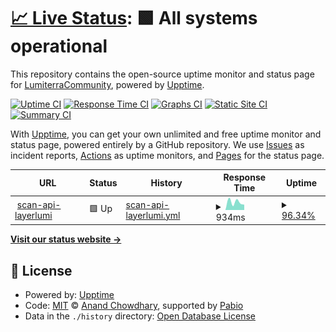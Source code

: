 # [📈 Live Status](https://status.lumiterra.net): <!--live status--> **🟩 All systems operational**

This repository contains the open-source uptime monitor and status page for [LumiterraCommunity](https://status.lumiterra.net), powered by [Upptime](https://github.com/upptime/upptime).

[![Uptime CI](https://github.com/LumiterraCommunity/status-pages/workflows/Uptime%20CI/badge.svg)](https://github.com/LumiterraCommunity/status-pages/actions?query=workflow%3A%22Uptime+CI%22)
[![Response Time CI](https://github.com/LumiterraCommunity/status-pages/workflows/Response%20Time%20CI/badge.svg)](https://github.com/LumiterraCommunity/status-pages/actions?query=workflow%3A%22Response+Time+CI%22)
[![Graphs CI](https://github.com/LumiterraCommunity/status-pages/workflows/Graphs%20CI/badge.svg)](https://github.com/LumiterraCommunity/status-pages/actions?query=workflow%3A%22Graphs+CI%22)
[![Static Site CI](https://github.com/LumiterraCommunity/status-pages/workflows/Static%20Site%20CI/badge.svg)](https://github.com/LumiterraCommunity/status-pages/actions?query=workflow%3A%22Static+Site+CI%22)
[![Summary CI](https://github.com/LumiterraCommunity/status-pages/workflows/Summary%20CI/badge.svg)](https://github.com/LumiterraCommunity/status-pages/actions?query=workflow%3A%22Summary+CI%22)

With [Upptime](https://upptime.js.org), you can get your own unlimited and free uptime monitor and status page, powered entirely by a GitHub repository. We use [Issues](https://github.com/LumiterraCommunity/status-pages/issues) as incident reports, [Actions](https://github.com/LumiterraCommunity/status-pages/actions) as uptime monitors, and [Pages](https://status.lumiterra.net) for the status page.

<!--start: status pages-->
<!-- This summary is generated by Upptime (https://github.com/upptime/upptime) -->
<!-- Do not edit this manually, your changes will be overwritten -->
<!-- prettier-ignore -->
| URL | Status | History | Response Time | Uptime |
| --- | ------ | ------- | ------------- | ------ |
| <img alt="" src="https://icons.duckduckgo.com/ip3/scan-api.layerlumi.com.ico" height="13"> [scan-api-layerlumi](https://scan-api.layerlumi.com) | 🟩 Up | [scan-api-layerlumi.yml](https://github.com/LumiterraCommunity/status-pages/commits/HEAD/history/scan-api-layerlumi.yml) | <details><summary><img alt="Response time graph" src="./graphs/scan-api-layerlumi/response-time-week.png" height="20"> 934ms</summary><br><a href="https://status.lumiterra.net/history/scan-api-layerlumi"><img alt="Response time 934" src="https://img.shields.io/endpoint?url=https%3A%2F%2Fraw.githubusercontent.com%2FLumiterraCommunity%2Fstatus-pages%2FHEAD%2Fapi%2Fscan-api-layerlumi%2Fresponse-time.json"></a><br><a href="https://status.lumiterra.net/history/scan-api-layerlumi"><img alt="24-hour response time 934" src="https://img.shields.io/endpoint?url=https%3A%2F%2Fraw.githubusercontent.com%2FLumiterraCommunity%2Fstatus-pages%2FHEAD%2Fapi%2Fscan-api-layerlumi%2Fresponse-time-day.json"></a><br><a href="https://status.lumiterra.net/history/scan-api-layerlumi"><img alt="7-day response time 934" src="https://img.shields.io/endpoint?url=https%3A%2F%2Fraw.githubusercontent.com%2FLumiterraCommunity%2Fstatus-pages%2FHEAD%2Fapi%2Fscan-api-layerlumi%2Fresponse-time-week.json"></a><br><a href="https://status.lumiterra.net/history/scan-api-layerlumi"><img alt="30-day response time 934" src="https://img.shields.io/endpoint?url=https%3A%2F%2Fraw.githubusercontent.com%2FLumiterraCommunity%2Fstatus-pages%2FHEAD%2Fapi%2Fscan-api-layerlumi%2Fresponse-time-month.json"></a><br><a href="https://status.lumiterra.net/history/scan-api-layerlumi"><img alt="1-year response time 934" src="https://img.shields.io/endpoint?url=https%3A%2F%2Fraw.githubusercontent.com%2FLumiterraCommunity%2Fstatus-pages%2FHEAD%2Fapi%2Fscan-api-layerlumi%2Fresponse-time-year.json"></a></details> | <details><summary><a href="https://status.lumiterra.net/history/scan-api-layerlumi">96.34%</a></summary><a href="https://status.lumiterra.net/history/scan-api-layerlumi"><img alt="All-time uptime 96.34%" src="https://img.shields.io/endpoint?url=https%3A%2F%2Fraw.githubusercontent.com%2FLumiterraCommunity%2Fstatus-pages%2FHEAD%2Fapi%2Fscan-api-layerlumi%2Fuptime.json"></a><br><a href="https://status.lumiterra.net/history/scan-api-layerlumi"><img alt="24-hour uptime 96.34%" src="https://img.shields.io/endpoint?url=https%3A%2F%2Fraw.githubusercontent.com%2FLumiterraCommunity%2Fstatus-pages%2FHEAD%2Fapi%2Fscan-api-layerlumi%2Fuptime-day.json"></a><br><a href="https://status.lumiterra.net/history/scan-api-layerlumi"><img alt="7-day uptime 96.34%" src="https://img.shields.io/endpoint?url=https%3A%2F%2Fraw.githubusercontent.com%2FLumiterraCommunity%2Fstatus-pages%2FHEAD%2Fapi%2Fscan-api-layerlumi%2Fuptime-week.json"></a><br><a href="https://status.lumiterra.net/history/scan-api-layerlumi"><img alt="30-day uptime 96.34%" src="https://img.shields.io/endpoint?url=https%3A%2F%2Fraw.githubusercontent.com%2FLumiterraCommunity%2Fstatus-pages%2FHEAD%2Fapi%2Fscan-api-layerlumi%2Fuptime-month.json"></a><br><a href="https://status.lumiterra.net/history/scan-api-layerlumi"><img alt="1-year uptime 96.34%" src="https://img.shields.io/endpoint?url=https%3A%2F%2Fraw.githubusercontent.com%2FLumiterraCommunity%2Fstatus-pages%2FHEAD%2Fapi%2Fscan-api-layerlumi%2Fuptime-year.json"></a></details>

<!--end: status pages-->

[**Visit our status website →**](https://status.lumiterra.net)

## 📄 License

- Powered by: [Upptime](https://github.com/upptime/upptime)
- Code: [MIT](./LICENSE) © [Anand Chowdhary](https://anandchowdhary.com), supported by [Pabio](https://pabio.com)
- Data in the `./history` directory: [Open Database License](https://opendatacommons.org/licenses/odbl/1-0/)
